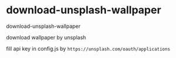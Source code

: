 # download-unsplash-wallpaper

download-unsplash-wallpaper

download wallpaper by unsplash

fill api key in config.js by `https://unsplash.com/oauth/applications`
